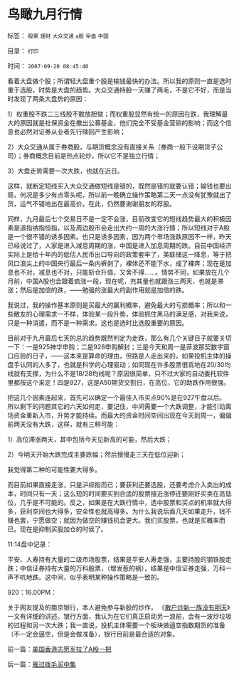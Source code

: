 # 鸟瞰九月行情

标签： `股票` `理财` `大众交通` `a股` `早盘` `中国` 

目录： `打印`

时间： `2007-09-20 08:45:40`

看着大盘做个股；所谓轻大盘重个股是输钱最快的办法。所以我的原则一直是选时重于选股，时势是大盘的趋势。大众交通持股一天赚了两毛，不是它不好，而是当时发现了两条大盘势的原因：

1）权重股不跌二三线股不敢放胆做；而权重股显然有统一的原因在跌，我理解最大的原因就是社保资金在撤出公募基金，他们完全不受基金营销的影响；而这个信息也必然对证券从业者先行赎回产生影响；

2）大众交通从属于券商股，与期货概念没有直接关系（券商一般下设期货子公司）；券商概念目前是热点轮炒，所以它不是独立行情；

3）大盘走势需要一次大跌，也就在近日。

这样，就断定短线买入大众交通做短线是错的，既然是错的就要认错；输钱也要出局，何况是多少有点零头呢，所以前一晚确立操作策略第二天一点没有犹豫就出了货，运气不错地出在最高价。在此，仍然要谢谢朋友的荐股。

同样，九月最后七个交易日不是一定不会涨，目前改变它的短线趋势最大的积极因素是道指纳指恒指，以及周边股市会走出大约一周的大涨行情；所以短线对于A股是一个很不错的诱多因素。也只是诱多因素，因为两个市场涨跌原因不一样，昨天已经说过了，人家是进入减息周期的涨，中国是进入加息周期的跌。目前中国经济实际上是给十年内的低估人民币出口导向的政策套牢了，美联储这一降息，等于把风口浪尖上的中国央行最后一条内裤剥了，裸体还不能下水，成了裸奔；现在是加息也不对，减息也不对，只能斩仓升值，又舍不得……。情势不同，如果放在几个月前，中国A股也会跟着疯涨一段，现在呢，充其量也就跟涨三两天，也就是滞涨；然后是加倍的跌，——勉强的涨最大的副作用就是加倍的跌。

我说过，我的操作基本原则是买最大的赢利概率，避免最大的亏损概率；所以和一些散友的心理需求一不样，体验某一段升势，体验抓住黑马的满足感，对我来说，只是一种消遣，而不是一种需求。这也是选时比选股重要的原因。

目前对于九月最后七天的总的趋势既然判定为走跌，那么有几个关键日子就要关切一下：一是925神华申购；二是928申购解封；三是今天和周一是菲波那契数字窗口应验的日子，——这本来是算命的理由，但路是人走出来的，如果投机主体的操盘手认同的人多了，也就是科学的心理驱动；如同现在许多股票很乖地在20/30均线就有支撑，为什么不是18/28均线呢？原因很简单，只不过大家的自动委托软件里都按这个来定！四是927，这是A50期货交割日，在高位，它的助跌作用很强。

把这几个因素连起来，首先可以确定一个最佳入市买点90%是在927午盘以后。所以剩下的问题其它的六天如何走，要记住，中间需要一个大跌调整，才能引动离场资金重新入市，升势才能持续。而最大的资金时间空间出现在今天到周一，偏偏前两天没有大跌，这样，就有三种可能：

1）高位滞涨两天，其中包括今天见新高的可能，然后大跌；

2）今明天开始大跌完成主要跌幅；然后慢慢走三天在低位迎新；

我觉得第二种的可能性要大得多。

而目前如果直接走涨，只是沪综指而已；要获利还要选股，还要考虑介入卖出的成本，时间只有一天；这么短的时间要买到合适的股票接近涨停还要刚好买卖在高低位，几乎是不可能的。反之，如果是在大跌行情中，选中股票和买点的机率就大得多，获利空间也大得多，安全性也就高得多。为什么我说后面几天如果走升，钱不赚也罢，宁愿做空；就因为做空的赚钱机会更大。我们买股票，也就是买概率而已。现在是抑制买股加仓的时侯了。

11:14盘中记录：

平安、人寿持有大量的二级市场股票，结果是平安人寿走强，主要持股的钢铁股走跌；中信证券持有大量的万科股票，（增发惹的祸），结果是中信证券走强，万科一声不吭地跌。这中间，似乎表明某种操作策略是一致的。

920：16.00PM：

关于网友提及的南京银行，本人避免参与新股的炒作， 《[散户炒新一族没有明天](../../../2007/8/29/牛市散户炒新一族没有明天.md)》一文有详细的讲述。银行方面，我认为在它们真正启动另一浪前，会有一波炒垃圾的过程和另一次大跌；我一直说，投机主体需要一个板块做逼空指数期货的准备（不一定会逼空，但是会做准备），银行目前是最合适的对象。



前一篇：[美国香港志愿军拉了A股一把](../../../2007/9/19/美国香港志愿军拉了A股一把.md)

后一篇：[雁过拨毛买中集](../../../2007/9/20/雁过拨毛买中集.md)